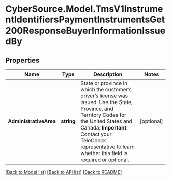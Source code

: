 # CyberSource.Model.TmsV1InstrumentIdentifiersPaymentInstrumentsGet200ResponseBuyerInformationIssuedBy
## Properties

Name | Type | Description | Notes
------------ | ------------- | ------------- | -------------
**AdministrativeArea** | **string** | State or province in which the customer’s driver’s license was issued. Use the State, Province, and Territory Codes for the United States and Canada.  **Important**: Contact your TeleCheck representative to learn whether this field is required or optional.  | [optional] 

[[Back to Model list]](../README.md#documentation-for-models) [[Back to API list]](../README.md#documentation-for-api-endpoints) [[Back to README]](../README.md)

